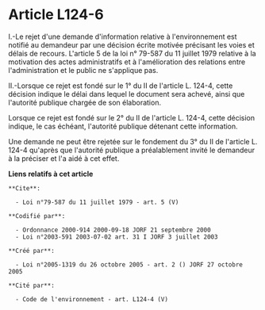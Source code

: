# Article L124-6

I.-Le rejet d'une demande d'information relative à l'environnement est notifié au demandeur par une décision écrite motivée
précisant les voies et délais de recours. L'article 5 de la loi n° 79-587 du 11 juillet 1979 relative à la motivation des
actes administratifs et à l'amélioration des relations entre l'administration et le public ne s'applique pas. 

II.-Lorsque ce rejet est fondé sur le 1° du II de l'article L. 124-4, cette décision indique le délai dans lequel le document
sera achevé, ainsi que l'autorité publique chargée de son élaboration. 

Lorsque ce rejet est fondé sur le 2° du II de l'article L. 124-4, cette décision indique, le cas échéant, l'autorité publique
détenant cette information. 

Une demande ne peut être rejetée sur le fondement du 3° du II de l'article L. 124-4 qu'après que l'autorité publique a
préalablement invité le demandeur à la préciser et l'a aidé à cet effet.

**Liens relatifs à cet article**

	**Cite**:

	  - Loi n°79-587 du 11 juillet 1979 - art. 5 (V)

	**Codifié par**:

	  - Ordonnance 2000-914 2000-09-18 JORF 21 septembre 2000
	  - Loi n°2003-591 2003-07-02 art. 31 I JORF 3 juillet 2003

	**Créé par**:

	  - Loi n°2005-1319 du 26 octobre 2005 - art. 2 () JORF 27 octobre 2005

	**Cité par**:

	  - Code de l'environnement - art. L124-4 (V)
